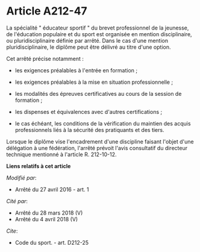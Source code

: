 # Article A212-47

La spécialité " éducateur sportif " du brevet professionnel de la jeunesse, de l'éducation populaire et du sport est
organisée en mention disciplinaire, ou pluridisciplinaire définie par arrêté. Dans le cas d'une mention pluridisciplinaire,
le diplôme peut être délivré au titre d'une option. 

Cet arrêté précise notamment : 

- les exigences préalables à l'entrée en formation ; 

- les exigences préalables à la mise en situation professionnelle ; 

- les modalités des épreuves certificatives au cours de la session de formation ; 

- les dispenses et équivalences avec d'autres certifications ; 

- le cas échéant, les conditions de la vérification du maintien des acquis professionnels liés à la sécurité des pratiquants
et des tiers. 

Lorsque le diplôme vise l'encadrement d'une discipline faisant l'objet d'une délégation à une fédération, l'arrêté prévoit
l'avis consultatif du directeur technique mentionné à l'article R. 212-10-12.

**Liens relatifs à cet article**

_Modifié par_:

  - Arrêté du 27 avril 2016 - art. 1

_Cité par_:

  - Arrêté du 28 mars 2018 (V)
  - Arrêté du 4 avril 2018 (V)

_Cite_:

  - Code du sport. - art. D212-25
